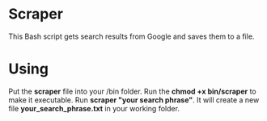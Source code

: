 # Scraper
This Bash script gets search results from Google and saves them to a file. 

# Using
Put the **scraper** file into your /bin folder.
Run the **chmod +x bin/scraper** to make it executable.
Run **scraper "your search phrase"**. It will create a new file **your_search_phrase.txt** in your working folder.
